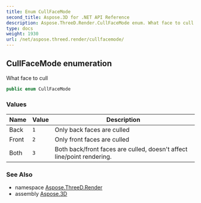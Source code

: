 ```yaml
---
title: Enum CullFaceMode
second_title: Aspose.3D for .NET API Reference
description: Aspose.ThreeD.Render.CullFaceMode enum. What face to cull
type: docs
weight: 1930
url: /net/aspose.threed.render/cullfacemode/
---
```

## CullFaceMode enumeration

What face to cull

```csharp
public enum CullFaceMode
```

### Values

| Name | Value | Description |
| --- | --- | --- |
| Back | `1` | Only back faces are culled |
| Front | `2` | Only front faces are culled |
| Both | `3` | Both back/front faces are culled, doesn't affect line/point rendering. |

### See Also

* namespace [Aspose.ThreeD.Render](../../aspose.threed.render/)
* assembly [Aspose.3D](../../)


